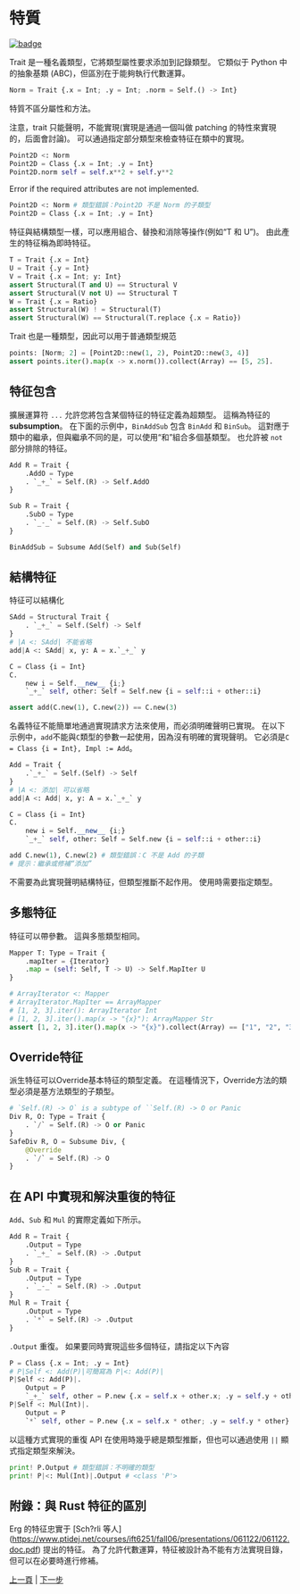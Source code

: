 # 特質

[![badge](https://img.shields.io/endpoint.svg?url=https%3A%2F%2Fgezf7g7pd5.execute-api.ap-northeast-1.amazonaws.com%2Fdefault%2Fsource_up_to_date%3Fowner%3Derg-lang%26repos%3Derg%26ref%3Dmain%26path%3Ddoc/EN/syntax/type/03_trait.md%26commit_hash%3D14657486719a134f494e107774ac8f9d5a63f083)](https://gezf7g7pd5.execute-api.ap-northeast-1.amazonaws.com/default/source_up_to_date?owner=erg-lang&repos=erg&ref=main&path=doc/EN/syntax/type/03_trait.md&commit_hash=14657486719a134f494e107774ac8f9d5a63f083)

Trait 是一種名義類型，它將類型屬性要求添加到記錄類型。
它類似于 Python 中的抽象基類 (ABC)，但區別在于能夠執行代數運算。

```python
Norm = Trait {.x = Int; .y = Int; .norm = Self.() -> Int}
```

特質不區分屬性和方法。

注意，trait 只能聲明，不能實現(實現是通過一個叫做 patching 的特性來實現的，后面會討論)。
可以通過指定部分類型來檢查特征在類中的實現。

```python
Point2D <: Norm
Point2D = Class {.x = Int; .y = Int}
Point2D.norm self = self.x**2 + self.y**2
```

Error if the required attributes are not implemented.

```python
Point2D <: Norm # 類型錯誤：Point2D 不是 Norm 的子類型
Point2D = Class {.x = Int; .y = Int}
```

特征與結構類型一樣，可以應用組合、替換和消除等操作(例如“T 和 U”)。 由此產生的特征稱為即時特征。

```python
T = Trait {.x = Int}
U = Trait {.y = Int}
V = Trait {.x = Int; y: Int}
assert Structural(T and U) == Structural V
assert Structural(V not U) == Structural T
W = Trait {.x = Ratio}
assert Structural(W) ! = Structural(T)
assert Structural(W) == Structural(T.replace {.x = Ratio})
```

Trait 也是一種類型，因此可以用于普通類型規范

```python
points: [Norm; 2] = [Point2D::new(1, 2), Point2D::new(3, 4)]
assert points.iter().map(x -> x.norm()).collect(Array) == [5, 25].
```

## 特征包含

擴展運算符 `...` 允許您將包含某個特征的特征定義為超類型。 這稱為特征的 __subsumption__。
在下面的示例中，`BinAddSub` 包含 `BinAdd` 和 `BinSub`。
這對應于類中的繼承，但與繼承不同的是，可以使用“和”組合多個基類型。 也允許被 `not` 部分排除的特征。

```python
Add R = Trait {
    .AddO = Type
    . `_+_` = Self.(R) -> Self.AddO
}

Sub R = Trait {
    .SubO = Type
    . `_-_` = Self.(R) -> Self.SubO
}

BinAddSub = Subsume Add(Self) and Sub(Self)
```

## 結構特征

特征可以結構化

```python
SAdd = Structural Trait {
    . `_+_` = Self.(Self) -> Self
}
# |A <: SAdd| 不能省略
add|A <: SAdd| x, y: A = x.`_+_` y

C = Class {i = Int}
C.
    new i = Self.__new__ {i;}
    `_+_` self, other: Self = Self.new {i = self::i + other::i}

assert add(C.new(1), C.new(2)) == C.new(3)
```

名義特征不能簡單地通過實現請求方法來使用，而必須明確聲明已實現。
在以下示例中，`add`不能與`C`類型的參數一起使用，因為沒有明確的實現聲明。 它必須是`C = Class {i = Int}, Impl := Add`。

```python
Add = Trait {
    .`_+_` = Self.(Self) -> Self
}
# |A <: 添加| 可以省略
add|A <: Add| x, y: A = x.`_+_` y

C = Class {i = Int}
C.
    new i = Self.__new__ {i;}
    `_+_` self, other: Self = Self.new {i = self::i + other::i}

add C.new(1), C.new(2) # 類型錯誤：C 不是 Add 的子類
# 提示：繼承或修補“添加”
```

不需要為此實現聲明結構特征，但類型推斷不起作用。 使用時需要指定類型。

## 多態特征

特征可以帶參數。 這與多態類型相同。

```python
Mapper T: Type = Trait {
    .mapIter = {Iterator}
    .map = (self: Self, T -> U) -> Self.MapIter U
}

# ArrayIterator <: Mapper
# ArrayIterator.MapIter == ArrayMapper
# [1, 2, 3].iter(): ArrayIterator Int
# [1, 2, 3].iter().map(x -> "{x}"): ArrayMapper Str
assert [1, 2, 3].iter().map(x -> "{x}").collect(Array) == ["1", "2", "3"].
```

## Override特征

派生特征可以Override基本特征的類型定義。
在這種情況下，Override方法的類型必須是基方法類型的子類型。

```python
# `Self.(R) -> O` is a subtype of ``Self.(R) -> O or Panic
Div R, O: Type = Trait {
    . `/` = Self.(R) -> O or Panic
}
SafeDiv R, O = Subsume Div, {
    @Override
    . `/` = Self.(R) -> O
}
```

## 在 API 中實現和解決重復的特征

`Add`、`Sub` 和 `Mul` 的實際定義如下所示。

```python
Add R = Trait {
    .Output = Type
    . `_+_` = Self.(R) -> .Output
}
Sub R = Trait {
    .Output = Type
    . `_-_` = Self.(R) -> .Output
}
Mul R = Trait {
    .Output = Type
    . `*` = Self.(R) -> .Output
}
```

`.Output` 重復。 如果要同時實現這些多個特征，請指定以下內容

```python
P = Class {.x = Int; .y = Int}
# P|Self <: Add(P)|可簡寫為 P|<: Add(P)|
P|Self <: Add(P)|.
    Output = P
    `_+_` self, other = P.new {.x = self.x + other.x; .y = self.y + other.y}
P|Self <: Mul(Int)|.
    Output = P
    `*` self, other = P.new {.x = self.x * other; .y = self.y * other}
```

以這種方式實現的重復 API 在使用時幾乎總是類型推斷，但也可以通過使用 `||` 顯式指定類型來解決。

```python
print! P.Output # 類型錯誤：不明確的類型
print! P|<: Mul(Int)|.Output # <class 'P'>
```

## 附錄：與 Rust 特征的區別

Erg 的特征忠實于 [Sch?rli 等人] (https://www.ptidej.net/courses/ift6251/fall06/presentations/061122/061122.doc.pdf) 提出的特征。
為了允許代數運算，特征被設計為不能有方法實現目錄，但可以在必要時進行修補。

<p 對齊='中心'>
     <a href='./02_basic.md'>上一頁</a> | <a href='./04_class.md'>下一步</a>
</p>
